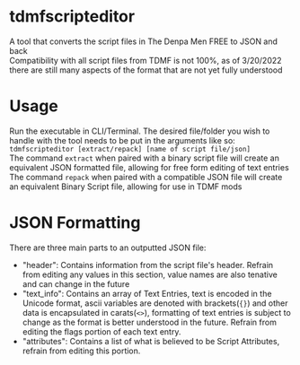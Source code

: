 # tdmfscripteditor
A tool that converts the script files in The Denpa Men FREE to JSON and back
<br/> Compatibility with all script files from TDMF is not 100%, as of 3/20/2022 there are still many aspects of the format that are not yet fully understood
# Usage
Run the executable in CLI/Terminal. The desired file/folder you wish to handle with the tool needs to be put in the arguments like so:
<br/>`tdmfscripteditor [extract/repack] [name of script file/json]`
<br/>The command `extract` when paired with a binary script file will create an equivalent JSON formatted file, allowing for free form editing of text entries
<br/>The command `repack` when paired with a compatible JSON file will create an equivalent Binary Script file, allowing for use in TDMF mods
# JSON Formatting
There are three main parts to an outputted JSON file:
- "header": Contains information from the script file's header. Refrain from editing any values in this section, value names are also tenative and can change in the future
- "text_info": Contains an array of Text Entries, text is encoded in the Unicode format, ascii variables are denoted with brackets(`{}`) and other data is encapsulated in carats(`<>`), formatting of text entries is subject to change as the format is better understood in the future. Refrain from editing the flags portion of each text entry.
- "attributes": Contains a list of what is believed to be Script Attributes, refrain from editing this portion.

